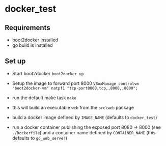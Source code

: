 # docker_test

## Requirements

* boot2docker installed
* go build is installed

## Set up

* Start boot2docker
`boot2docker up`

* Setup the image to forward port 8000
`VBoxManage controlvm "boot2docker-vm" natpf1 "tcp-port8000,tcp,,8000,,8000";`

* run the default make task
`make`
 * this will build an executable `web` from the `src\web` package
 * build a docker image defined by `IMAGE_NAME` (defaults to `docker_test`)
 * run a docker container publishing the exposed port 8080 -> 8000 (see `./Dockerfile`) and a container name defined by `CONTAINER_NAME` (this defaults to `go_web_server`)
